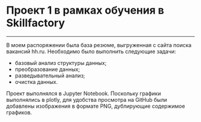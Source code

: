 # Проект 1 в рамках обучения в Skillfactory
-----
В моем распоряжении была база резюме, выгруженная с сайта поиска вакансий hh.ru. Необходимо было выполнить следующие задачи:
* базовый анализ структуры данных;
* преобразование данных;
* разведывательный анализ;
* очистка данных.

Проект выполнялся в Jupyter Notebook. Поскольку графики выполнялись в plotly, для удобства просмотра на GitHub были добавлены изображения в формате PNG, дублирующие содержимое графиков.

